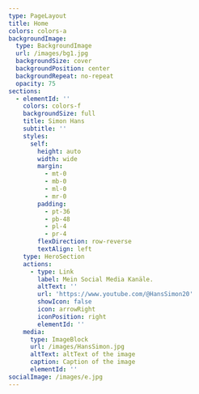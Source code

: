 ```yaml
---
type: PageLayout
title: Home
colors: colors-a
backgroundImage:
  type: BackgroundImage
  url: /images/bg1.jpg
  backgroundSize: cover
  backgroundPosition: center
  backgroundRepeat: no-repeat
  opacity: 75
sections:
  - elementId: ''
    colors: colors-f
    backgroundSize: full
    title: Simon Hans
    subtitle: ''
    styles:
      self:
        height: auto
        width: wide
        margin:
          - mt-0
          - mb-0
          - ml-0
          - mr-0
        padding:
          - pt-36
          - pb-48
          - pl-4
          - pr-4
        flexDirection: row-reverse
        textAlign: left
    type: HeroSection
    actions:
      - type: Link
        label: Mein Social Media Kanäle.
        altText: ''
        url: 'https://www.youtube.com/@HansSimon20'
        showIcon: false
        icon: arrowRight
        iconPosition: right
        elementId: ''
    media:
      type: ImageBlock
      url: /images/HansSimon.jpg
      altText: altText of the image
      caption: Caption of the image
      elementId: ''
socialImage: /images/e.jpg
---
```

